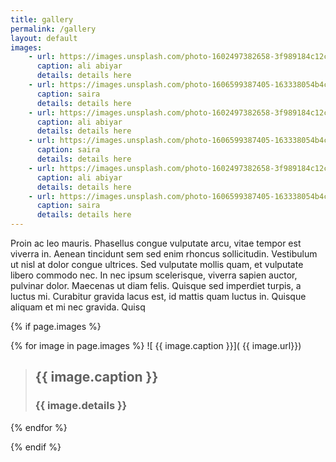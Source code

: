 ```yaml
---
title: gallery
permalink: /gallery
layout: default
images:
    - url: https://images.unsplash.com/photo-1602497382658-3f989184c12c?ixid=MXwxMjA3fDB8MHxwaG90by1wYWdlfHx8fGVufDB8fHw%3D&ixlib=rb-1.2.1&auto=format&fit=crop&w=1301&q=80
      caption: ali abiyar
      details: details here
    - url: https://images.unsplash.com/photo-1606599387405-163338054b4c?ixid=MXwxMjA3fDB8MHxwaG90by1wYWdlfHx8fGVufDB8fHw%3D&ixlib=rb-1.2.1&auto=format&fit=crop&w=1234&q=80
      caption: saira
      details: details here
    - url: https://images.unsplash.com/photo-1602497382658-3f989184c12c?ixid=MXwxMjA3fDB8MHxwaG90by1wYWdlfHx8fGVufDB8fHw%3D&ixlib=rb-1.2.1&auto=format&fit=crop&w=1301&q=80
      caption: ali abiyar
      details: details here
    - url: https://images.unsplash.com/photo-1606599387405-163338054b4c?ixid=MXwxMjA3fDB8MHxwaG90by1wYWdlfHx8fGVufDB8fHw%3D&ixlib=rb-1.2.1&auto=format&fit=crop&w=1234&q=80
      caption: saira
      details: details here
    - url: https://images.unsplash.com/photo-1602497382658-3f989184c12c?ixid=MXwxMjA3fDB8MHxwaG90by1wYWdlfHx8fGVufDB8fHw%3D&ixlib=rb-1.2.1&auto=format&fit=crop&w=1301&q=80
      caption: ali abiyar
      details: details here
    - url: https://images.unsplash.com/photo-1606599387405-163338054b4c?ixid=MXwxMjA3fDB8MHxwaG90by1wYWdlfHx8fGVufDB8fHw%3D&ixlib=rb-1.2.1&auto=format&fit=crop&w=1234&q=80
      caption: saira
      details: details here
---
```



  Proin ac leo mauris. Phasellus congue vulputate arcu, vitae tempor est viverra
  in. Aenean tincidunt sem sed enim rhoncus sollicitudin. Vestibulum ut nisl at
  dolor congue ultrices. Sed vulputate mollis quam, et vulputate libero commodo
  nec. In nec ipsum scelerisque, viverra sapien auctor, pulvinar dolor. Maecenas
  ut diam felis. Quisque sed imperdiet turpis, a luctus mi. Curabitur gravida
  lacus est, id mattis quam luctus in. Quisque aliquam et mi nec gravida. Quisq


{% if page.images %}

  {% for image in page.images %}
  ![ {{ image.caption }}]( {{ image.url}})
  > ## {{ image.caption }}
  > ### {{ image.details }}
  {% endfor %}

{% endif %}
